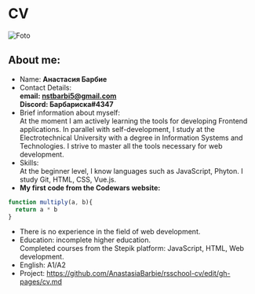 # CV
![Foto](https://drive.google.com/uc?export=view&id=1a2bPH73BNizNzvky0GOMCdWGXsgVZSNa)
## About me:
* Name: **Анастасия Барбие**
* Contact Details:  
  **email: nstbarbi5@gmail.com**  
  **Discord: Барбариска#4347**
* Brief information about myself:   
   At the moment I am actively learning the tools for developing Frontend applications. In parallel with self-development, I study at the Electrotechnical University with a degree in Information Systems and Technologies. I strive to master all the tools necessary for web development.
* Skills:  
At the beginner level, I know languages such as JavaScript, Phyton. I study Git, HTML, CSS, Vue.js.
* **My first code from the Codewars website:**   
```javascript
function multiply(a, b){
  return a * b
}
```
* There is no experience in the field of web development.
* Education: incomplete higher education.  
Completed courses from the Stepik platform: JavaScript, HTML, Web development.
* English: A1/A2
* Project:
https://github.com/AnastasiaBarbie/rsschool-cv/edit/gh-pages/cv.md
